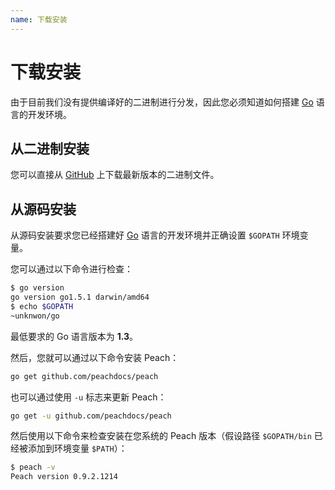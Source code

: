 ```yaml
---
name: 下载安装
---
```


# 下载安装

由于目前我们没有提供编译好的二进制进行分发，因此您必须知道如何搭建 [Go](https://golang.org/) 语言的开发环境。

## 从二进制安装

您可以直接从 [GitHub](https://github.com/peachdocs/peach/releases) 上下载最新版本的二进制文件。

## 从源码安装

从源码安装要求您已经搭建好 [Go](https://golang.org/) 语言的开发环境并正确设置 `$GOPATH` 环境变量。

您可以通过以下命令进行检查：

```sh
$ go version
go version go1.5.1 darwin/amd64
$ echo $GOPATH
~unknwon/go
```

最低要求的 Go 语言版本为 **1.3**。

然后，您就可以通过以下命令安装 Peach：

```sh
go get github.com/peachdocs/peach
```

也可以通过使用 `-u` 标志来更新 Peach：

```sh
go get -u github.com/peachdocs/peach
```

然后使用以下命令来检查安装在您系统的 Peach 版本（假设路径 `$GOPATH/bin` 已经被添加到环境变量 `$PATH`）：

```sh
$ peach -v
Peach version 0.9.2.1214
```
